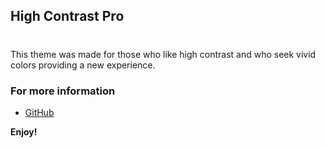 ## High Contrast Pro

#

This theme was made for those who like high contrast and who seek vivid colors providing a new experience.

### For more information

- [GitHub](http://code.visualstudio.com/docs/languages/markdown)

**Enjoy!**
